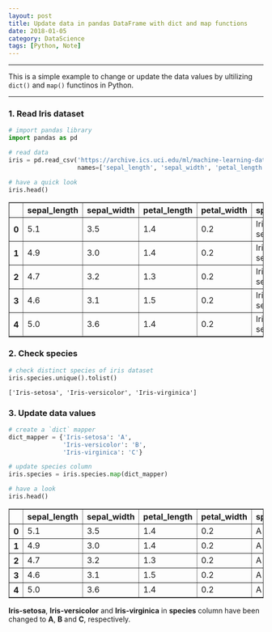 ```yaml
---
layout: post
title: Update data in pandas DataFrame with dict and map functions
date: 2018-01-05
category: DataScience
tags: [Python, Note]
---
```


---
This is a simple example to change or update the data values by ultilizing `dict()` and `map()` functinos in Python.

---

### 1. Read Iris dataset


```python
# import pandas library
import pandas as pd

# read data
iris = pd.read_csv('https://archive.ics.uci.edu/ml/machine-learning-databases/iris/iris.data',
                   names=['sepal_length', 'sepal_width', 'petal_length', 'petal_width', 'species'])

# have a quick look
iris.head()
```




<div class="scroll">
<table border="1" class="dataframe">
  <thead>
    <tr style="text-align: right;">
      <th></th>
      <th>sepal_length</th>
      <th>sepal_width</th>
      <th>petal_length</th>
      <th>petal_width</th>
      <th>species</th>
    </tr>
  </thead>
  <tbody>
    <tr>
      <th>0</th>
      <td>5.1</td>
      <td>3.5</td>
      <td>1.4</td>
      <td>0.2</td>
      <td>Iris-setosa</td>
    </tr>
    <tr>
      <th>1</th>
      <td>4.9</td>
      <td>3.0</td>
      <td>1.4</td>
      <td>0.2</td>
      <td>Iris-setosa</td>
    </tr>
    <tr>
      <th>2</th>
      <td>4.7</td>
      <td>3.2</td>
      <td>1.3</td>
      <td>0.2</td>
      <td>Iris-setosa</td>
    </tr>
    <tr>
      <th>3</th>
      <td>4.6</td>
      <td>3.1</td>
      <td>1.5</td>
      <td>0.2</td>
      <td>Iris-setosa</td>
    </tr>
    <tr>
      <th>4</th>
      <td>5.0</td>
      <td>3.6</td>
      <td>1.4</td>
      <td>0.2</td>
      <td>Iris-setosa</td>
    </tr>
  </tbody>
</table>
</div>



### 2. Check species


```python
# check distinct species of iris dataset
iris.species.unique().tolist()
```




    ['Iris-setosa', 'Iris-versicolor', 'Iris-virginica']



### 3. Update data values


```python
# create a `dict` mapper
dict_mapper = {'Iris-setosa': 'A', 
               'Iris-versicolor': 'B', 
               'Iris-virginica': 'C'}

# update species column
iris.species = iris.species.map(dict_mapper)

# have a look
iris.head()
```




<div class="scroll">
<table border="1" class="dataframe">
  <thead>
    <tr style="text-align: right;">
      <th></th>
      <th>sepal_length</th>
      <th>sepal_width</th>
      <th>petal_length</th>
      <th>petal_width</th>
      <th>species</th>
    </tr>
  </thead>
  <tbody>
    <tr>
      <th>0</th>
      <td>5.1</td>
      <td>3.5</td>
      <td>1.4</td>
      <td>0.2</td>
      <td>A</td>
    </tr>
    <tr>
      <th>1</th>
      <td>4.9</td>
      <td>3.0</td>
      <td>1.4</td>
      <td>0.2</td>
      <td>A</td>
    </tr>
    <tr>
      <th>2</th>
      <td>4.7</td>
      <td>3.2</td>
      <td>1.3</td>
      <td>0.2</td>
      <td>A</td>
    </tr>
    <tr>
      <th>3</th>
      <td>4.6</td>
      <td>3.1</td>
      <td>1.5</td>
      <td>0.2</td>
      <td>A</td>
    </tr>
    <tr>
      <th>4</th>
      <td>5.0</td>
      <td>3.6</td>
      <td>1.4</td>
      <td>0.2</td>
      <td>A</td>
    </tr>
  </tbody>
</table>
</div>



**Iris-setosa**, **Iris-versicolor** and **Iris-virginica** in **species** column have been changed to **A**, **B** and **C**, respectively.
